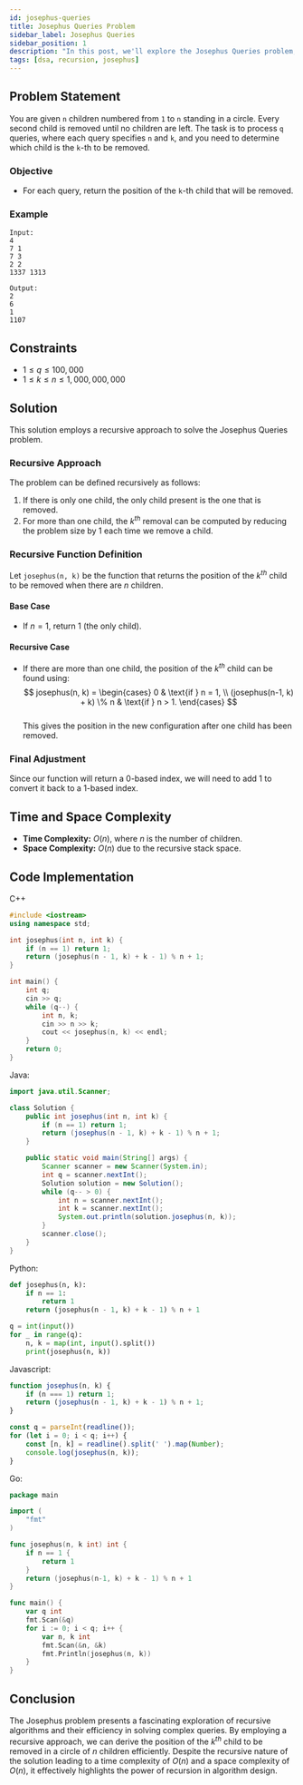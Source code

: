 ```yaml
---
id: josephus-queries
title: Josephus Queries Problem
sidebar_label: Josephus Queries
sidebar_position: 1
description: "In this post, we'll explore the Josephus Queries problem, where children are removed from a circle in a specific order. We will discuss the recursive approach to find out which child is removed at a given position and provide solutions in multiple languages such as C++, Java, Python, JavaScript, and Go. By the end, you'll understand how to efficiently determine the order of removals."
tags: [dsa, recursion, josephus]
---
```


## Problem Statement
You are given `n` children numbered from `1` to `n` standing in a circle. Every second child is removed until no children are left. The task is to process `q` queries, where each query specifies `n` and `k`, and you need to determine which child is the `k`-th to be removed.

### Objective
- For each query, return the position of the `k`-th child that will be removed.

### Example
```plaintext
Input:
4
7 1
7 3
2 2
1337 1313

Output:
2
6
1
1107
```

## Constraints
- $1 \leq q \leq 100,000$  
- $1 \leq k \leq n \leq 1,000,000,000$ 

## Solution
This solution employs a recursive approach to solve the Josephus Queries problem.

### Recursive Approach
The problem can be defined recursively as follows:

1. If there is only one child, the only child present is the one that is removed.
2. For more than one child, the $k^{th}$ removal can be computed by reducing the problem size by 1 each time we remove a child.

### Recursive Function Definition
Let `josephus(n, k)` be the function that returns the position of the $k^{th}$ child to be removed when there are $n$ children.

#### Base Case
- If $n = 1$, return $1$ (the only child).

#### Recursive Case
- If there are more than one child, the position of the $k^{th}$ child can be found using:
$$  
josephus(n, k) =  
\begin{cases} 
0 & \text{if } n = 1, \\  
(josephus(n-1, k) + k) \% n & \text{if } n > 1.  
\end{cases}  
$$  
  This gives the position in the new configuration after one child has been removed.

### Final Adjustment
Since our function will return a 0-based index, we will need to add $1$ to convert it back to a $1$-based index.

## Time and Space Complexity
- **Time Complexity:** $O(n)$, where $n$ is the number of children.
- **Space Complexity:** $O(n)$ due to the recursive stack space.

## Code Implementation

C++
```cpp
#include <iostream>
using namespace std;

int josephus(int n, int k) {
    if (n == 1) return 1;
    return (josephus(n - 1, k) + k - 1) % n + 1;
}

int main() {
    int q;
    cin >> q;
    while (q--) {
        int n, k;
        cin >> n >> k;
        cout << josephus(n, k) << endl;
    }
    return 0;
}
```

Java:

```java
import java.util.Scanner;

class Solution {
    public int josephus(int n, int k) {
        if (n == 1) return 1;
        return (josephus(n - 1, k) + k - 1) % n + 1;
    }

    public static void main(String[] args) {
        Scanner scanner = new Scanner(System.in);
        int q = scanner.nextInt();
        Solution solution = new Solution();
        while (q-- > 0) {
            int n = scanner.nextInt();
            int k = scanner.nextInt();
            System.out.println(solution.josephus(n, k));
        }
        scanner.close();
    }
}
```

Python: 

```python
def josephus(n, k):
    if n == 1:
        return 1
    return (josephus(n - 1, k) + k - 1) % n + 1

q = int(input())
for _ in range(q):
    n, k = map(int, input().split())
    print(josephus(n, k))
```

Javascript:

```javascript
function josephus(n, k) {
    if (n === 1) return 1;
    return (josephus(n - 1, k) + k - 1) % n + 1;
}

const q = parseInt(readline());
for (let i = 0; i < q; i++) {
    const [n, k] = readline().split(' ').map(Number);
    console.log(josephus(n, k));
}
```

Go:

```go
package main

import (
	"fmt"
)

func josephus(n, k int) int {
	if n == 1 {
		return 1
	}
	return (josephus(n-1, k) + k - 1) % n + 1
}

func main() {
	var q int
	fmt.Scan(&q)
	for i := 0; i < q; i++ {
		var n, k int
		fmt.Scan(&n, &k)
		fmt.Println(josephus(n, k))
	}
}
```

## Conclusion
The Josephus problem presents a fascinating exploration of recursive algorithms and their efficiency in solving complex queries. By employing a recursive approach, we can derive the position of the $k^{th}$ child to be removed in a circle of $n$ children efficiently. Despite the recursive nature of the solution leading to a time complexity of  $O(n)$ and a space complexity of $O(n)$, it effectively highlights the power of recursion in algorithm design.


